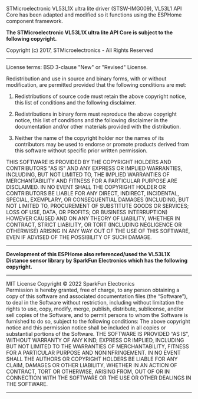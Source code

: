 
STMicroelectronic VL53L1X ultra lite driver (STSW-IMG009), VL53L1 API Core
has been adapted and modified so it functions using the ESPHome component framework.

**The STMicroelectronic VL53L1X ultra lite API Core 
is subject to the following copyright.**

 Copyright (c) 2017, STMicroelectronics - All Rights Reserved

*******************************************************************************

 License terms: BSD 3-clause "New" or "Revised" License.

 Redistribution and use in source and binary forms, with or without
 modification, are permitted provided that the following conditions are met:

 1. Redistributions of source code must retain the above copyright notice, this
 list of conditions and the following disclaimer.

 2. Redistributions in binary form must reproduce the above copyright notice,
 this list of conditions and the following disclaimer in the documentation
 and/or other materials provided with the distribution.

 3. Neither the name of the copyright holder nor the names of its contributors
 may be used to endorse or promote products derived from this software
 without specific prior written permission.

 THIS SOFTWARE IS PROVIDED BY THE COPYRIGHT HOLDERS AND CONTRIBUTORS "AS IS"
 AND ANY EXPRESS OR IMPLIED WARRANTIES, INCLUDING, BUT NOT LIMITED TO, THE
 IMPLIED WARRANTIES OF MERCHANTABILITY AND FITNESS FOR A PARTICULAR PURPOSE ARE
 DISCLAIMED. IN NO EVENT SHALL THE COPYRIGHT HOLDER OR CONTRIBUTORS BE LIABLE
 FOR ANY DIRECT, INDIRECT, INCIDENTAL, SPECIAL, EXEMPLARY, OR CONSEQUENTIAL
 DAMAGES (INCLUDING, BUT NOT LIMITED TO, PROCUREMENT OF SUBSTITUTE GOODS OR
 SERVICES; LOSS OF USE, DATA, OR PROFITS; OR BUSINESS INTERRUPTION) HOWEVER
 CAUSED AND ON ANY THEORY OF LIABILITY, WHETHER IN CONTRACT, STRICT LIABILITY,
 OR TORT (INCLUDING NEGLIGENCE OR OTHERWISE) ARISING IN ANY WAY OUT OF THE USE
 OF THIS SOFTWARE, EVEN IF ADVISED OF THE POSSIBILITY OF SUCH DAMAGE.
*******************************************************************************

**Development of this ESPHome also referenced/used the VL53L1X Distance sensor library 
by SparkFun Electronics which has the following copyright.**

*******************************************************************************
MIT License	
Copyright © 2022 SparkFun Electronics<BR>
Permission is hereby granted, free of charge, to any person obtaining a copy of this 
software and associated documentation files (the “Software”), to deal in the Software without restriction, 
including without limitation the rights to use, copy, modify, merge, publish, distribute, sublicense, 
and/or sell copies of the Software, and to permit persons to whom the Software is furnished to do so, subject to the following conditions:
The above copyright notice and this permission notice shall be included in all copies or substantial portions of the Software.
THE SOFTWARE IS PROVIDED “AS IS”, WITHOUT WARRANTY OF ANY KIND, EXPRESS OR IMPLIED, INCLUDING BUT NOT LIMITED TO THE 
WARRANTIES OF MERCHANTABILITY, FITNESS FOR A PARTICULAR PURPOSE AND NONINFRINGEMENT. IN NO EVENT SHALL THE AUTHORS 
OR COPYRIGHT HOLDERS BE LIABLE FOR ANY CLAIM, DAMAGES OR OTHER LIABILITY, WHETHER IN AN ACTION OF CONTRACT, 
TORT OR OTHERWISE, ARISING FROM, OUT OF OR IN CONNECTION WITH THE SOFTWARE OR THE USE OR OTHER DEALINGS IN THE SOFTWARE.
*******************************************************************************	

